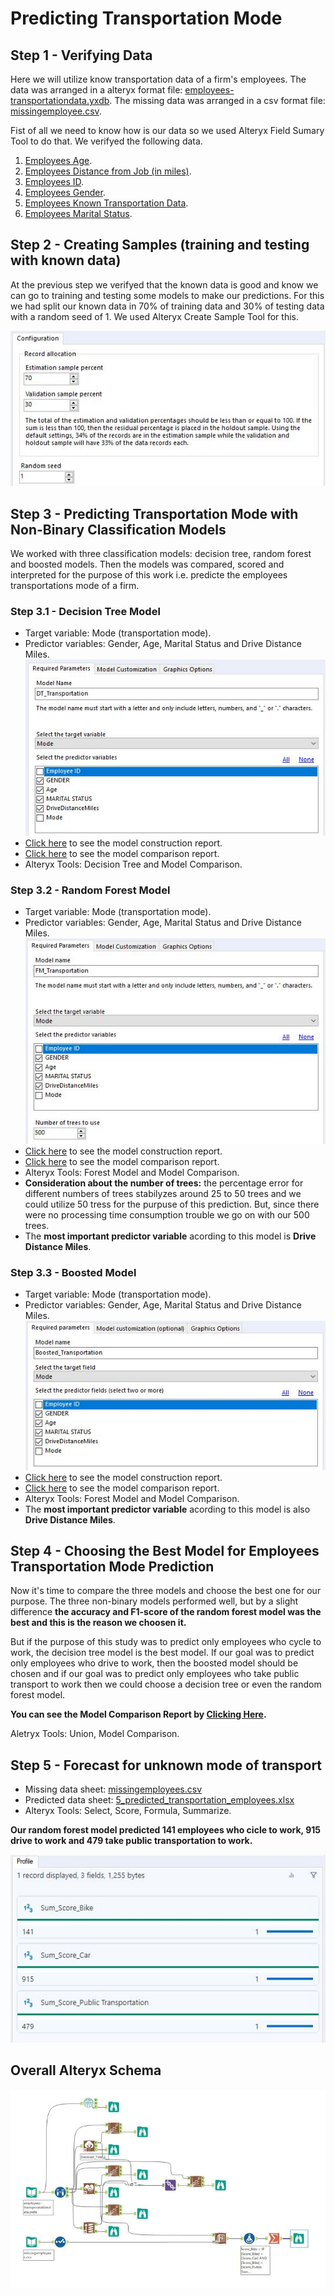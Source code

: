 # Predicting Transportation Mode

## Step 1 - Verifying Data

Here we will utilize know transportation data of a firm's employees. The data was arranged in a alteryx format file: [employees-transportationdata.yxdb](https://github.com/DataGF/business-analytics/blob/main/predicting-transportation-mode/employees-transporatationdata.yxdb). The missing data was arranged in a csv format file: [missingemployee.csv](https://github.com/DataGF/business-analytics/blob/main/predicting-transportation-mode/missingemployees.csv).

Fist of all we need to know how is our data so we used Alteryx Field Sumary Tool to do that. We verifyed the following data.

1. [Employees Age](https://github.com/DataGF/business-analytics/blob/main/predicting-transportation-mode/1_checkingDataAge.pdf).
2. [Employees Distance from Job (in miles)](https://github.com/DataGF/business-analytics/blob/main/predicting-transportation-mode/1_checkingDataDriveDistanceMiles.pdf).
3. [Employees ID](https://github.com/DataGF/business-analytics/blob/main/predicting-transportation-mode/1_checkingDataEmployeeID.pdf).
4. [Employees Gender](https://github.com/DataGF/business-analytics/blob/main/predicting-transportation-mode/1_checkingDataGender.pdf).
5. [Employees Known Transportation Data](https://github.com/DataGF/business-analytics/blob/main/predicting-transportation-mode/1_checkingDataKnowTransportationMode.pdf).
6. [Employees Marital Status](https://github.com/DataGF/business-analytics/blob/main/predicting-transportation-mode/1_checkingDataMaritalStatus.pdf).

## Step 2 - Creating Samples (training and testing with known data)

At the previous step we verifyed that the known data is good and know we can go to training and testing some models to make our predictions. For this we had split our known data in 70% of training data and 30% of testing data with a random seed of 1. We used Alteryx Create Sample Tool for this.

![70% training data and 30% testing data with a random seed 1](https://github.com/DataGF/business-analytics/blob/main/predicting-transportation-mode/2_creating_samples.JPG)

## Step 3 - Predicting Transportation Mode with Non-Binary Classification Models

We worked with three classification models: decision tree, random forest and boosted models. Then the models was compared, scored and interpreted for the purpose of this work i.e. predicte the employees transportations mode of a firm.

### Step 3.1 - Decision Tree Model

- Target variable: Mode (transportation mode).
- Predictor variables: Gender, Age, Marital Status and Drive Distance Miles.
![Target and Predictor variables](https://github.com/DataGF/business-analytics/blob/main/predicting-transportation-mode/3_1_Decision_Tree_Target_Predictor_Variables.JPG)
- [Click here](https://github.com/DataGF/business-analytics/blob/main/predicting-transportation-mode/3_1_decisionTreeContructed.pdf) to see the model construction report.
- [Click here](https://github.com/DataGF/business-analytics/blob/main/predicting-transportation-mode/3_1_decisionTreeComparison.pdf) to see the model comparison report.
- Alteryx Tools: Decision Tree and Model Comparison.

### Step 3.2 - Random Forest Model

- Target variable: Mode (transportation mode).
- Predictor variables: Gender, Age, Marital Status and Drive Distance Miles.
![Target and Predictor variables](https://github.com/DataGF/business-analytics/blob/main/predicting-transportation-mode/3_2_Random_Forest_Target_Predictor_Variables.JPG)
- [Click here](https://github.com/DataGF/business-analytics/blob/main/predicting-transportation-mode/3_2_randomForestContructed.pdf) to see the model construction report.
- [Click here](https://github.com/DataGF/business-analytics/blob/main/predicting-transportation-mode/3_2_randomForestComparison.pdf) to see the model comparison report.
- Alteryx Tools: Forest Model and Model Comparison.
- **Consideration about the number of trees:** the percentage error for different numbers of trees stabilyzes around 25 to 50 trees and we could utilize 50 tress for the purpuse of this prediction. But, since there were no processing time consumption trouble we go on with our 500 trees.
- The **most important predictor variable** acording to this model is **Drive Distance Miles**.

### Step 3.3 - Boosted Model

- Target variable: Mode (transportation mode).
- Predictor variables: Gender, Age, Marital Status and Drive Distance Miles.
![Target and Predictor variables](https://github.com/DataGF/business-analytics/blob/main/predicting-transportation-mode/3_3_Boosted_Model_Target_Predictor_Variables.JPG)
- [Click here](https://github.com/DataGF/business-analytics/blob/main/predicting-transportation-mode/3_3_boostedModelContructed.pdf) to see the model construction report.
- [Click here](https://github.com/DataGF/business-analytics/blob/main/predicting-transportation-mode/3_3_boostedModelComparison.pdf) to see the model comparison report.
- Alteryx Tools: Forest Model and Model Comparison.
- The **most important predictor variable** acording to this model is also **Drive Distance Miles**.

## Step 4 - Choosing the Best Model for Employees Transportation Mode Prediction

Now it's time to compare the three models and choose the best one for our purpose. The three non-binary models performed well, but by a slight difference **the accuracy and F1-score of the random forest model was the best and this is the reason we choosen it.**

But if the purpose of this study was to predict only employees who cycle to work, the decision tree model is the best model. If our goal was to predict only employees who drive to work, then the boosted model should be chosen and if our goal was to predict only employees who take public transport to work then we could choose a decision tree or even the random forest model.

**You can see the Model Comparison Report by [Clicking Here](https://github.com/DataGF/business-analytics/blob/main/predicting-transportation-mode/4_choosingBestModelReport.pdf).**

Aletryx Tools: Union, Model Comparison.

## Step 5 - Forecast for unknown mode of transport

- Missing data sheet: [missingemployees.csv](https://github.com/DataGF/business-analytics/blob/main/predicting-transportation-mode/missingemployees.csv)
- Predicted data sheet: [5_predicted_transportation_employees.xlsx](https://github.com/DataGF/business-analytics/blob/main/predicting-transportation-mode/5_predicted_transportation_employees.xlsx)
- Alteryx Tools: Select, Score, Formula, Summarize.

**Our random forest model predicted 141 employees who cicle to work, 915 drive to work and 479 take public transportation to work.**

![](https://github.com/DataGF/business-analytics/blob/main/predicting-transportation-mode/random_forest_predicting_employees_transportation.JPG)

## Overall Alteryx Schema

![Overall Alteryx Schema](https://github.com/DataGF/business-analytics/blob/main/predicting-transportation-mode/overall_alteryx_schema_predicting_transportation.JPG)
